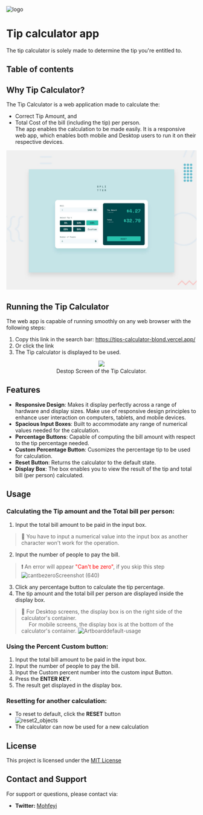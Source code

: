 ![logo](https://github.com/mustafaalameen/Tips-Calculator/assets/70868527/c23af591-8b34-46ea-9d93-b8ca1aac2c33)
# Tip calculator app
The tip calculator is solely made to determine the tip you're entitled to.

## Table of contents

## Why Tip Calculator?
The Tip Calculator is a web application made to calculate the:
-  Correct Tip Amount, and
-  Total Cost of the bill (including the tip) per person.\
The app enables the calculation to be made easily. It is a responsive web app, which enables both mobile and Desktop users to run it on their respective devices.


![Design preview for the Tip calculator app coding challenge](./design/desktop-preview.jpg)


## Running the Tip Calculator
The web app is capable of running smoothly on any web browser with the following steps:
1.  Copy this link in the search bar: https://tips-calculator-blond.vercel.app/
2.  Or click the link 
3. The Tip calculator is displayed to be used.

<figure align="center">
  <img src="https://github.com/mustafaalameen/Tips-Calculator/assets/70868527/756499fc-62a6-491a-8dd2-1abe68699d5e"/>
  <figcaption >Destop Screen of the Tip Calculator.</figcaption>
</figure>

## Features
- **Responsive Design**: Makes it display perfectly across a range of hardware and display sizes. Make use of responsive design principles to enhance user interaction on computers, tablets, and mobile devices.
- **Spacious Input Boxes**: Built to accommodate any range of numerical values needed for the calculation.
- **Percentage Buttons**: Capable of computing the bill amount with respect to the tip percentage needed.
- **Custom Percentage Button**: Cusomizes the percentage tip to be used for calculation.
- **Reset Button**: Returns the calculator to the default state.
- **Display Box**: The box enables you to view the result of the tip and  total bill (per person) calculated.

## Usage
### Calculating the Tip amount and the Total bill per person:
  1.  Input the total bill amount to be paid in the input box.
   > **📘** You have to input a numerical value into the input box as another character won't work for the operation.
  2.  Input the number of people to pay the bill.
  >  **❗** An error will appear <span style="color: red;">"Can't be zero"</span>, if you skip this step\
![cantbezeroScreenshot (640)](https://github.com/mustafaalameen/Tips-Calculator/assets/70868527/69b0539a-8b0e-43f8-867f-d9ccbd4e095d)


  3.  Click any percentage button to calculate the tip percentage.
  4.  The tip amount and the total bill per person are displayed inside the display box.
   >  **📘** For Desktop screens, the display box is on the right side of the calculator's container.\
   &nbsp;&nbsp;&nbsp;&nbsp;&nbsp;For mobile screens, the display box is at the bottom of the calculator's container.
![Artboarddefault-usage](https://github.com/mustafaalameen/Tips-Calculator/assets/70868527/098d9509-f2c6-4bd9-a11d-0d3ed928a330)

### Using the Percent Custom button:
  1.  Input the total bill amount to be paid in the input box.
  2.  Input  the number of people to pay the bill.
  3.  Input the Custom percent number into the custom input Button.
  4.  Press the **ENTER KEY**.
  5.  The result get displayed in the display box.

### Resetting for another calculation:
-  To reset to default, click the **RESET** button\
![reset2_objects](https://github.com/mustafaalameen/Tips-Calculator/assets/70868527/cec8416c-8fc8-4535-98ad-4a4f87ef9c23)
- The calculator can now be used for a new calculation
## License
This project is licensed under the [MIT License](./LICENSE)
## Contact and Support
For support or questions, please contact via:
-  **Twitter:**  [Mohfeyi](https://twitter.com/Mohfeyi)
